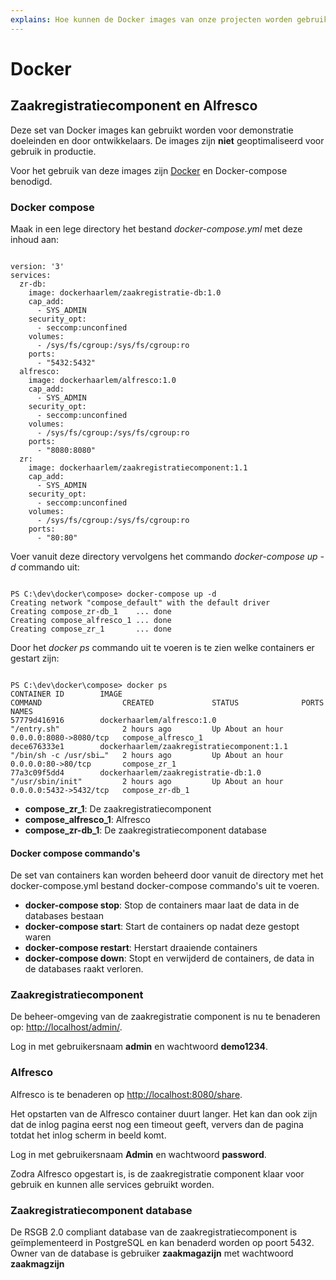 ```yaml
---
explains: Hoe kunnen de Docker images van onze projecten worden gebruikt
---
```


# Docker

## Zaakregistratiecomponent en Alfresco

Deze set van Docker images kan gebruikt worden voor demonstratie doeleinden en door ontwikkelaars. De images zijn **niet** geoptimaliseerd voor gebruik in productie.

Voor het gebruik van deze images zijn [Docker](https://www.docker.com/community-edition "Docker") en Docker-compose benodigd.

### Docker compose

Maak in een lege directory het bestand *docker-compose.yml* met deze inhoud aan:

```

version: '3'
services:
  zr-db:
    image: dockerhaarlem/zaakregistratie-db:1.0      
    cap_add:
      - SYS_ADMIN
    security_opt:
      - seccomp:unconfined
    volumes:
      - /sys/fs/cgroup:/sys/fs/cgroup:ro
    ports:
      - "5432:5432"
  alfresco:
    image: dockerhaarlem/alfresco:1.0      
    cap_add:
      - SYS_ADMIN
    security_opt:
      - seccomp:unconfined
    volumes:
      - /sys/fs/cgroup:/sys/fs/cgroup:ro
    ports:
      - "8080:8080"
  zr:
    image: dockerhaarlem/zaakregistratiecomponent:1.1      
    cap_add:
      - SYS_ADMIN
    security_opt:
      - seccomp:unconfined
    volumes:
      - /sys/fs/cgroup:/sys/fs/cgroup:ro
    ports:
      - "80:80"     

```

Voer vanuit deze directory vervolgens het commando *docker-compose up -d*  commando uit:

```

PS C:\dev\docker\compose> docker-compose up -d
Creating network "compose_default" with the default driver
Creating compose_zr-db_1    ... done
Creating compose_alfresco_1 ... done
Creating compose_zr_1       ... done

```

Door het *docker ps* commando uit te voeren is te zien welke containers er gestart zijn:

```

PS C:\dev\docker\compose> docker ps
CONTAINER ID        IMAGE                                        COMMAND                  CREATED             STATUS              PORTS                    NAMES
57779d416916        dockerhaarlem/alfresco:1.0                   "/entry.sh"              2 hours ago         Up About an hour    0.0.0.0:8080->8080/tcp   compose_alfresco_1
dece676333e1        dockerhaarlem/zaakregistratiecomponent:1.1   "/bin/sh -c /usr/sbi…"   2 hours ago         Up About an hour    0.0.0.0:80->80/tcp       compose_zr_1
77a3c09f5dd4        dockerhaarlem/zaakregistratie-db:1.0         "/usr/sbin/init"         2 hours ago         Up About an hour    0.0.0.0:5432->5432/tcp   compose_zr-db_1

```

- **compose_zr_1**: De zaakregistratiecomponent
- **compose_alfresco_1**: Alfresco
- **compose_zr-db_1**: De zaakregistratiecomponent database

#### Docker compose commando's
De set van containers kan worden beheerd door vanuit de directory met het docker-compose.yml bestand docker-compose commando's uit te voeren.

- **docker-compose stop**: Stop de containers maar laat de data in de databases bestaan
- **docker-compose start**: Start de containers op nadat deze gestopt waren
- **docker-compose restart**: Herstart draaiende containers
- **docker-compose down**: Stopt en verwijderd de containers, de data in de databases raakt verloren.

### Zaakregistratiecomponent
De beheer-omgeving van de zaakregistratie component is nu te benaderen op: [http://localhost/admin/](http://localhost/admin/ "Admin"). 

Log in met gebruikersnaam **admin** en wachtwoord **demo1234**.

### Alfresco
Alfresco is te benaderen op [http://localhost:8080/share](http://localhost:8080/share).

Het opstarten van de Alfresco container duurt langer. Het kan dan ook zijn dat de inlog pagina eerst nog een timeout geeft, ververs dan de pagina totdat het inlog scherm in beeld komt. 

Log in met gebruikersnaam **Admin** en wachtwoord **password**.

Zodra Alfresco opgestart is, is de zaakregistratie component klaar voor gebruik en kunnen alle services gebruikt worden.

### Zaakregistratiecomponent database
De RSGB 2.0 compliant database van de zaakregistratiecomponent is geïmplementeerd in PostgreSQL en kan benaderd worden op poort 5432. Owner van de database is gebruiker **zaakmagazijn** met wachtwoord **zaakmagzijn**

